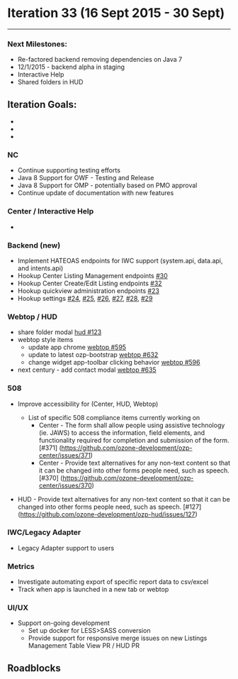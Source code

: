 # Iteration 33 (16 Sept 2015 - 30 Sept)

*** 
### Next Milestones:
* Re-factored backend removing dependencies on Java 7
* 12/1/2015 - backend alpha in staging  
* Interactive Help
* Shared folders in HUD

## Iteration Goals:
* 
* 
* 

### NC
* Continue supporting testing efforts
* Java 8 Support for OWF - Testing and Release
* Java 8 Support for OMP - potentially based on PMO approval
* Continue update of documentation with new features

### Center / Interactive Help
* 

### Backend (new)
* Implement HATEOAS endpoints for IWC support (system.api, data.api, and intents.api)
* Hookup Center Listing Management endpoints [#30](https://github.com/ozone-development/ozp-backend/issues/30)
* Hookup Center Create/Edit Listing endpoints [#32](https://github.com/ozone-development/ozp-backend/issues/32)
* Hookup quickview administration endpoints [#23](https://github.com/ozone-development/ozp-backend/issues/23)
* Hookup settings [#24](https://github.com/ozone-development/ozp-backend/issues/24), [#25](https://github.com/ozone-development/ozp-backend/issues/25), [#26](https://github.com/ozone-development/ozp-backend/issues/26), [#27](https://github.com/ozone-development/ozp-backend/issues/27), [#28](https://github.com/ozone-development/ozp-backend/issues/28), [#29](https://github.com/ozone-development/ozp-backend/issues/29)


### Webtop / HUD
* share folder modal [hud #123](https://github.com/ozone-development/ozp-hud/issues/123)
* webtop style items
  * update app chrome [webtop #595](https://github.com/ozone-development/ozp-webtop/issues/595)
  * update to latest ozp-bootstrap [webtop #632](https://github.com/ozone-development/ozp-webtop/issues/632)
  * change widget app-toolbar clicking behavior [webtop #596](https://github.com/ozone-development/ozp-webtop/issues/596)
* next century - add contact modal [webtop #635](https://github.com/ozone-development/ozp-webtop/issues/635)

### 508
* Improve accessibility for (Center, HUD, Webtop)

  * List of specific 508 compliance items currently working on
    * Center - The form shall allow people using assistive technology (ie. JAWS) to access the information, field elements, and functionality required for completion and submission of the form. [#371] (https://github.com/ozone-development/ozp-center/issues/371)
    * Center - Provide text alternatives for any non-text content so that it can be changed into other forms people need, such as speech. [#370] (https://github.com/ozone-development/ozp-center/issues/370)

* HUD - Provide text alternatives for any non-text content so that it can be changed into other forms people need, such as speech. [#127] (https://github.com/ozone-development/ozp-hud/issues/127)

### IWC/Legacy Adapter
* Legacy Adapter support to users

### Metrics
* Investigate automating export of specific report data to csv/excel 
* Track when app is launched in a new tab or webtop

### UI/UX
* Support on-going development
  * Set up docker for LESS>SASS conversion
  * Provide support for responsive merge issues on new Listings Management Table View PR / HUD PR

  
## Roadblocks